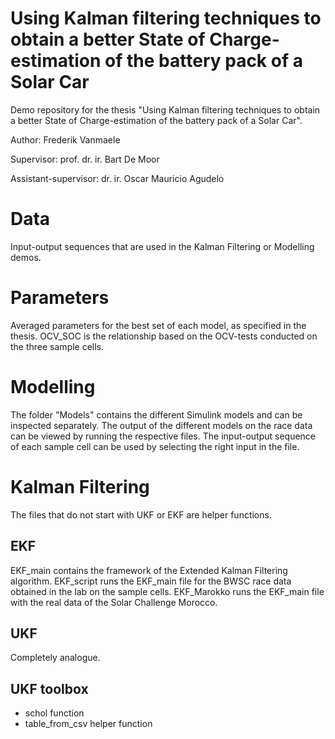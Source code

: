 # Using Kalman filtering techniques to obtain a better State of Charge-estimation of the battery pack of a Solar Car
Demo repository for the thesis "Using Kalman filtering techniques to obtain a better State of Charge-estimation of the battery pack of a Solar Car".

Author: Frederik Vanmaele

Supervisor: prof. dr. ir. Bart De Moor

Assistant-supervisor: dr. ir. Oscar Mauricio Agudelo

# Data
Input-output sequences that are used in the Kalman Filtering or Modelling demos.

# Parameters
Averaged parameters for the best set of each model, as specified in the thesis. 
OCV_SOC is the relationship based on the OCV-tests conducted on the three sample cells.

# Modelling
The folder "Models" contains the different Simulink models and can be inspected separately.
The output of the different models on the race data can be viewed by running the respective files. The input-output sequence of each sample cell can be used by selecting the right input in the file.

# Kalman Filtering
The files that do not start with UKF or EKF are helper functions.
## EKF
EKF_main contains the framework of the Extended Kalman Filtering algorithm.
EKF_script runs the EKF_main file for the BWSC race data obtained in the lab on the sample cells.
EKF_Marokko runs the EKF_main file with the real data of the Solar Challenge Morocco. 
## UKF
Completely analogue.

## UKF toolbox
- schol function
- table_from_csv helper function


